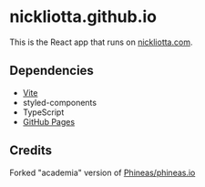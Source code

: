 # nickliotta.github.io

This is the React app that runs on [nickliotta.com](https://nickliotta.com).

## Dependencies

- [Vite](https://vitejs.dev)
- styled-components
- TypeScript
- [GitHub Pages](https://pages.github.com/) 

## Credits
Forked "academia" version of [Phineas/phineas.io](https://github.com/Phineas/phineas.io)